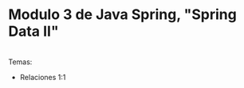 <h1>Modulo 3 de Java Spring, "Spring Data II"</h1>
<br>
Temas:
<ul>
  <li>Relaciones 1:1</li>
</ul>
<br>

